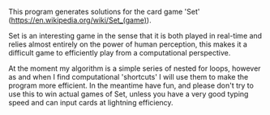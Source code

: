 This program generates solutions for the card game 'Set' (https://en.wikipedia.org/wiki/Set_(game)).

Set is an interesting game in the sense that it is both played in real-time and relies almost entirely on the power of human perception, this makes it a difficult game to efficiently play from a computational perspective.

At the moment my algorithm is a simple series of nested for loops, however as and when I find computational 'shortcuts' I will use them to make the program more efficient. 
In the meantime have fun, and please don't try to use this to win actual games of Set, unless you have a very good typing speed and can input cards at lightning efficiency.
